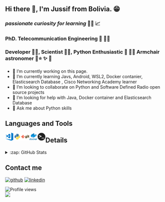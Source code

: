 ## Hi there 👋, I'm Jussif from Bolivia. :grin:
### *passionate curiosity for learning* :male_detective: :chart_with_upwards_trend:
### PhD. Telecommunication Engineering :satellite: :man_student:
### Developer :man_technologist:, Scientist :man_scientist:, Python Enthusiastic :snake: :male_detective: Armchair astronomer :telescope::star: :sparkles: :rocket:
<!-- <img align='right' src='https://github.com/Jussif/Jussif/blob/main/coding.jpeg' width='300' height='500'/> -->
- 🔭 I’m currently working on this page. 
- 🌱 I’m currently learning Javs, Android, WSL2, Docker contanier, Elasticsearch Database , Cisco Networking Academy learner
- 👯 I’m looking to collaborate on Python and Software Defined Radio open source projects 
- 🤔 I’m looking for help with Java, Docker container and Elasticsearch Database
- 💬 Ask me about Python skills 

## Languages and Tools
<img align="left" alt="Visual Studio Code" width="26px" src="https://raw.githubusercontent.com/github/explore/80688e429a7d4ef2fca1e82350fe8e3517d3494d/topics/visual-studio-code/visual-studio-code.png" />
<img align="left" alt="python" width="26px" src="https://raw.githubusercontent.com/github/explore/80688e429a7d4ef2fca1e82350fe8e3517d3494d/topics/python/python.png" />
<img align="left" alt="Git" width="26px" src="https://raw.githubusercontent.com/github/explore/80688e429a7d4ef2fca1e82350fe8e3517d3494d/topics/git/git.png" />
<img align="left" alt="Docker" width="26px" src="https://raw.githubusercontent.com/github/explore/80688e429a7d4ef2fca1e82350fe8e3517d3494d/topics/docker/docker.png" />  
<img align="left" alt="Terminal" width="26px" src="https://raw.githubusercontent.com/github/explore/80688e429a7d4ef2fca1e82350fe8e3517d3494d/topics/terminal/terminal.png" />

## Details
<details>
  <summary>:zap: GitHub Stats</summary>

  <img align="left" alt="Jussif's GitHub Stats" src="https://github-readme-stats.vercel.app/api?username=Jussif&show_icons=true&hide_border=true" />

</details>

## Contact me
[<img src='https://cdn.jsdelivr.net/npm/simple-icons@3.0.1/icons/github.svg' alt='github' height='40'>](https://github.com/Jussif)  [<img src='https://cdn.jsdelivr.net/npm/simple-icons@3.0.1/icons/linkedin.svg' alt='linkedin' height='40'>](https://www.linkedin.com/in/jussif-abularach-arnez-60b64049/)  

![Profile views](https://gpvc.arturio.dev/Jussif)  
<img src="https://github.com/Jussif/Jussif/blob/main/temp.gif" width= 900/>
<!-- <img align='center' src="https://github.com/Jussif/Jussif/blob/main/Star-Spaghettification-Black-Hole.gif" width= "700"/> -->

